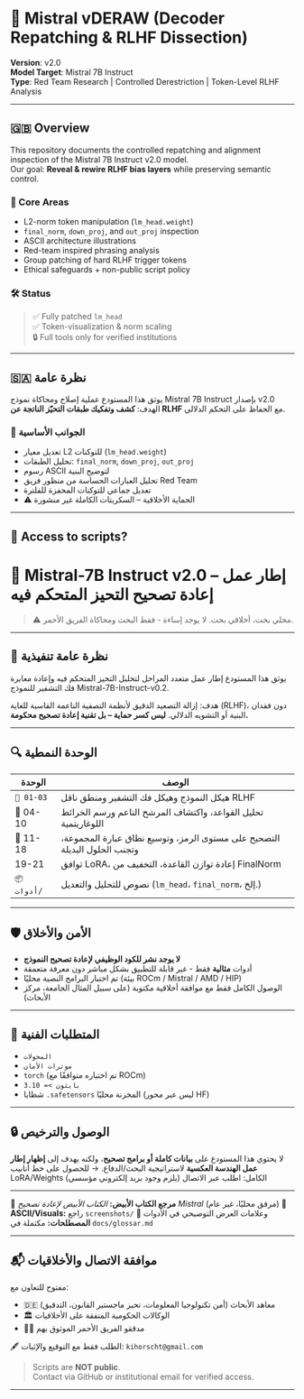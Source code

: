 # 🧠 Mistral vDERAW (Decoder Repatching & RLHF Dissection)

**Version**: v2.0  
**Model Target**: Mistral 7B Instruct  
**Type**: Red Team Research | Controlled Derestriction | Token-Level RLHF Analysis

---

## 🇬🇧 Overview

This repository documents the controlled repatching and alignment inspection of the Mistral 7B Instruct v2.0 model.  
Our goal: **Reveal & rewire RLHF bias layers** while preserving semantic control.

### 🧬 Core Areas
- L2-norm token manipulation (`lm_head.weight`)
- `final_norm`, `down_proj`, and `out_proj` inspection
- ASCII architecture illustrations
- Red-team inspired phrasing analysis
- Group patching of hard RLHF trigger tokens
- Ethical safeguards + non-public script policy

### 🛠 Status
> ✅ Fully patched `lm_head`  
> ✅ Token-visualization & norm scaling  
> 🔒 Full tools only for verified institutions

---

## 🇸🇦 نظرة عامة

يوثق هذا المستودع عملية إصلاح ومحاكاة نموذج Mistral 7B Instruct بإصدار v2.0  
الهدف: **كشف وتفكيك طبقات التحيّز الناتجة عن RLHF** مع الحفاظ على التحكم الدلالي.

### 🧬 الجوانب الأساسية
- تعديل معيار L2 للتوكنات (`lm_head.weight`)
- تحليل الطبقات: `final_norm`, `down_proj`, `out_proj`
- رسوم ASCII لتوضيح البنية
- تحليل العبارات الحساسة من منظور فريق Red Team
- تعديل جماعي للتوكنات المحفزة للفلترة
- ⚠️ الحماية الأخلاقية – السكربتات الكاملة غير منشورة

---

## 🔐 Access to scripts?


# 🧠 Mistral-7B Instruct v2.0 – إطار عمل إعادة تصحيح التحيز المتحكم فيه

> ⚠️ محلي بحت، أخلاقي بحت. لا يوجد إساءة - فقط البحث ومحاكاة الفريق الأحمر.

---

## 📄 نظرة عامة تنفيذية

يوثق هذا المستودع إطار عمل متعدد المراحل لتحليل التحيز المتحكم فيه وإعادة معايرة فك التشفير للنموذج Mistral-7B-Instruct-v0.2.

هدف:
إزالة التصعيد الدقيق لأنظمة التصفية الناعمة القاسية للغاية (RLHF)، دون فقدان البنية أو التشويه الدلالي.
**ليس كسر حماية – بل تقنية إعادة تصحيح محكومة.**

---

## 🔍 الوحدة النمطية

| الوحدة | الوصف |
|-------|----------------|
| `🧩 01-03` | هيكل النموذج وهيكل فك التشفير ومنطق ناقل RLHF |
| 🧩 04-10 | تحليل القواعد، واكتشاف المرشح الناعم ورسم الخرائط اللوغاريتمية
| 🧩 11-18 | التصحيح على مستوى الرمز، وتوسيع نطاق عبارة المجموعة، وتجنب الحلول البديلة |
| 19-21 | توافق LoRA، إعادة توازن القاعدة، التخفيف من FinalNorm |
| `📦 أدوات/` | نصوص للتحليل والتعديل (`lm_head`، `final_norm`، إلخ.) |

---

## 🛡️ الأمن والأخلاق

- **لا يوجد نشر للكود الوظيفي لإعادة تصحيح النموذج**
- أدوات **مثالية** فقط - غير قابلة للتطبيق بشكل مباشر دون معرفة متعمقة
- تم اختبار البرامج النصية محليًا (بيئة ROCm / Mistral / AMD / HIP)
- الوصول الكامل فقط مع موافقة أخلاقية مكتوبة (على سبيل المثال الجامعة، مركز الأبحاث)

---

## 🔧 المتطلبات الفنية

- `المحولات`
- `موترات الأمان`
- `torch` (تم اختباره متوافقًا مع ROCm)
- `بايثون >= 3.10`
- شظايا `.safetensors` المخزنة محليًا (ليس عبر محور HF)

---

## 🔒 الوصول والترخيص

لا يحتوي هذا المستودع على **بيانات كاملة أو برامج تصحيح**، ولكنه يهدف إلى **إظهار إطار عمل الهندسة العكسية** لاستراتيجية البحث/الدفاع.
→ للحصول على خط أنابيب LoRA/Weights الكامل: اطلب عبر الاتصال (يلزم وجود بريد إلكتروني مؤسسي)

---

📎 **مرجع الكتاب الأبيض:** _الكتاب الأبيض لإعادة تصحيح Mistral_ (مرفق محليًا، غير عام)
📸 **ASCII/Visuals:** راجع `screenshots/` وعلامات العرض التوضيحي في الأدوات
🧾 **المصطلحات:** مكتملة في `docs/glossar.md`

---

## 📬 موافقة الاتصال والأخلاقيات

مفتوح للتعاون مع:
- 🇩🇪 معاهد الأبحاث (أمن تكنولوجيا المعلومات، تحيز ماجستير القانون، التدقيق)
- 🏛️ الوكالات الحكومية المتفقة على الأخلاقيات
- 🧑‍💻 مدققو الفريق الأحمر الموثوق بهم

🖋️ الطلب فقط مع التوقيع والإثبات: `kihorscht@gmail.com`

> Scripts are **NOT public**.  
> Contact via GitHub or institutional email for verified access.

---
